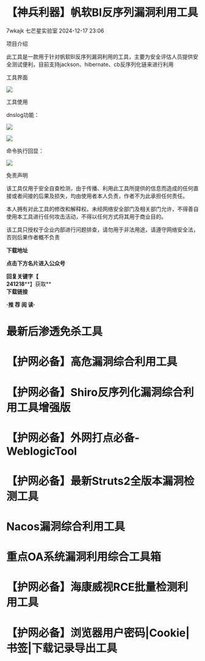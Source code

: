 #  【神兵利器】帆软BI反序列漏洞利用工具   
7wkajk  七芒星实验室   2024-12-17 23:06  
  
项目介绍  
  
此工具是一款用于针对帆软BI反序列漏洞利用的工具，主要为安全评估人员提供安全测试便利，目前支持jackson、hibernate、cb反序列化链来进行利用  
  
工具界面  
  
![](https://mmbiz.qpic.cn/mmbiz_png/PJcQz9vmUicm5QHrpHxog5ER1QSsfuvIptrk3rERpHs8BjvtwsA627StnkIwNfZ59gibYcKpeDokXl2ib7iaRE4dhQ/640?wx_fmt=png&from=appmsg "")  
  
工具使用  
  
dnslog功能：  
  
![](https://mmbiz.qpic.cn/mmbiz_png/PJcQz9vmUicm5QHrpHxog5ER1QSsfuvIpefS54wgcVCIUYu9uPEDqlnn3yAPOCRgaKwGxEXMyOZQwFjHC2DDPfg/640?wx_fmt=png&from=appmsg "")  
  
![](https://mmbiz.qpic.cn/mmbiz_png/PJcQz9vmUicm5QHrpHxog5ER1QSsfuvIp16ticNVqPGLSvvzJTacTymXibC0ywbUGFNg0Urf6evMudibVmXfOiaibrhw/640?wx_fmt=png&from=appmsg "")  
  
命令执行回显：  
  
![](https://mmbiz.qpic.cn/mmbiz_png/PJcQz9vmUicm5QHrpHxog5ER1QSsfuvIpibfP1nwU4HGzs65gsgKZqRWjPgWmYUJ0552jgLv4lJAMCyNXfsrZicfQ/640?wx_fmt=png&from=appmsg "")  
  
免责声明  
  
该工具仅用于安全自查检测，由于传播、利用此工具所提供的信息而造成的任何直接或者间接的后果及损失，均由使用者本人负责，作者不为此承担任何责任。  
  
本人拥有对此工具的修改和解释权。未经网络安全部门及相关部门允许，不得善自使用本工具进行任何攻击活动，不得以任何方式将其用于商业目的。  
  
该工具只授权于企业内部进行问题排查，请勿用于非法用途，请遵守网络安全法，否则后果作者概不负责  
  
**下载地址**  
  
**点击下方名片进入公众号**  
  
**回复关键字【**  
**241218****】获取**  
**下载链接**  
  
**·推 荐 阅 读·**  
  
# 最新后渗透免杀工具  
# 【护网必备】高危漏洞综合利用工具  
# 【护网必备】Shiro反序列化漏洞综合利用工具增强版  
# 【护网必备】外网打点必备-WeblogicTool  
# 【护网必备】最新Struts2全版本漏洞检测工具  
# Nacos漏洞综合利用工具  
# 重点OA系统漏洞利用综合工具箱    
# 【护网必备】海康威视RCE批量检测利用工具  
# 【护网必备】浏览器用户密码|Cookie|书签|下载记录导出工具  
  
  
  
